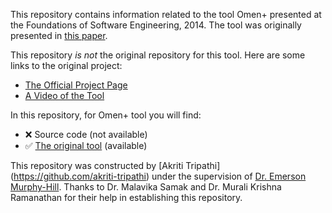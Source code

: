 This repository contains information related to the tool Omen+ presented at the Foundations of Software Engineering, 2014. The tool was originally presented in [this paper](http://drona.csa.iisc.ernet.in/~sss/tools/omen+.pdf).

This repository _is not_ the original repository for this tool. Here are some links to the original project:
*	[The Official Project Page](http://drona.csa.iisc.ernet.in/~sss/tools/omenplus.html)
*	[A Video of the Tool](https://youtu.be/qRF58T4VBGs)

In this repository, for Omen+ tool you will find:
* :x: Source code (not available)
* :white_check_mark: [The original tool](http://drona.csa.iisc.ernet.in/~sss/tools/tool.ova) (available)  

This repository was constructed by [Akriti Tripathi] (https://github.com/akriti-tripathi) under the supervision of [Dr. Emerson Murphy-Hill](https://github.com/CaptainEmerson). Thanks to Dr. Malavika Samak and Dr. Murali Krishna Ramanathan for their help in establishing this repository.

